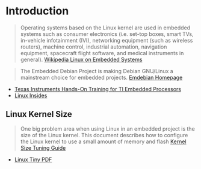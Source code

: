 # Introduction

> Operating systems based on the Linux kernel are used in embedded systems such as consumer electronics (i.e. set-top boxes, smart TVs, in-vehicle infotainment (IVI), networking equipment (such as wireless routers), machine control, industrial automation, navigation equipment, spacecraft flight software, and medical instruments in general). [Wikipedia Linux on Embedded Systems](https://en.wikipedia.org/wiki/Linux_on_embedded_systems)

> The Embedded Debian Project is making Debian GNU/Linux a mainstream choice for embedded projects. [Emdebian Homepage](http://www.emdebian.org/)

- [Texas Instruments Hands-On Training for TI Embedded Processors](http://processors.wiki.ti.com/index.php/Hands-On_Training_for_TI_Embedded_Processors)
- [Linux Insides](https://www.gitbook.com/book/0xax/linux-insides/details)

## Linux Kernel Size

> One big problem area when using Linux in an embedded project is the size of the Linux kernel. This document describes how to configure the Linux kernel to use a small amount of memory and flash [Kernel Size Tuning Guide](http://elinux.org/Kernel_Size_Tuning_Guide)

- [Linux Tiny PDF](http://elinux.org/images/7/72/Linux_tiny.pdf)
